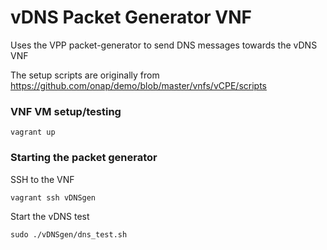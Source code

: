 # vDNS Packet Generator VNF

Uses the VPP packet-generator to send DNS messages towards the vDNS VNF

The setup scripts are originally from https://github.com/onap/demo/blob/master/vnfs/vCPE/scripts

### VNF VM setup/testing

`vagrant up`

### Starting the packet generator

SSH to the VNF

`vagrant ssh vDNSgen`

Start the vDNS test

`sudo ./vDNSgen/dns_test.sh`

